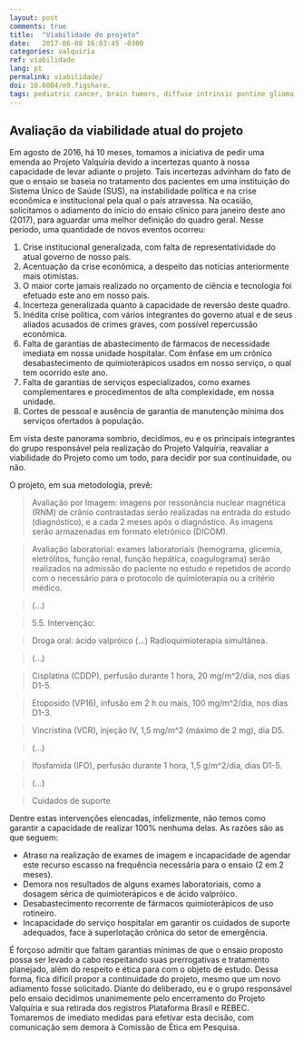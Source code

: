```yaml
---
layout: post
comments: true
title:  "Viabilidade do projeto"
date:   2017-06-08 16:03:45 -0300
categories: valquiria
ref: viabilidade
lang: pt
permalink: viabilidade/
doi: 10.6084/m9.figshare.
tags: pediatric cancer, brain tumors, diffuse intrinsic pontine glioma, clinical trial, project valkyrie
---
```


## Avaliação da viabilidade atual do projeto

Em agosto de 2016, há 10 meses, tomamos a iniciativa de pedir uma emenda ao Projeto Valquíria devido a incertezas quanto à nossa capacidade de levar adiante o projeto. Tais incertezas advinham do fato de que o ensaio se baseia no tratamento dos pacientes em uma instituição do Sistema Único de Saúde (SUS), na instabilidade política e na crise econômica e institucional pela qual o país atravessa. Na ocasião, solicitamos o adiamento do início do ensaio clínico para janeiro deste ano (2017), para aguardar uma melhor definição do quadro geral. Nesse período, uma quantidade de novos eventos ocorreu:


1. Crise institucional generalizada, com falta de representatividade do atual governo de nosso país.
2. Acentuação da crise econômica, a despeito das notícias anteriormente mais otimistas.
3. O maior corte jamais realizado no orçamento de ciência e tecnologia foi efetuado este ano em nosso país.
4. Incerteza generalizada quanto à capacidade de reversão deste quadro.
5. Inédita crise política, com vários integrantes do governo atual e de seus aliados acusados de crimes graves, com possível repercussão econômica.
6. Falta de garantias de abastecimento de fármacos de necessidade imediata em nossa unidade hospitalar. Com ênfase em um crônico desabastecimento de quimioterápicos usados em nosso serviço, o qual tem ocorrido este ano.
7. Falta de garantias de serviços especializados, como exames complementares e procedimentos de alta complexidade, em nossa unidade.
8. Cortes de pessoal e ausência de garantia de manutenção mínima dos serviços ofertados à população.

Em vista deste panorama sombrio, decidimos, eu e os principais integrantes do grupo responsável pela realização do Projeto Valquíria, reavaliar a viabilidade do Projeto como um todo, para decidir por sua continuidade, ou não.

O projeto, em sua metodologia, prevê:

> Avaliação por Imagem: imagens por ressonância nuclear magnética (RNM) de crãnio contrastadas serão realizadas na entrada do estudo (diagnóstico), e a cada 2 meses após o diagnóstico. As imagens serão armazenadas em formato eletrônico (DICOM).

> Avaliação laboratorial: exames laboratoriais (hemograma, glicemia, eletrólitos, função renal, função hepática, coagulograma) serão realizados na admissão do paciente no estudo e repetidos de acordo com o necessário para o protocolo de quimioterapia ou a critério médico.

> (...)

> 5.5. Intervenção:

> Droga oral: ácido valpróico (...)
> Radioquimioterapia simultânea.

> (...)

> Cisplatina (CDDP), perfusão durante 1 hora, 20 mg/m^2/dia, nos dias D1-5.

> Etoposido (VP16), infusão em 2 h ou mais, 100 mg/m^2/dia, nos dias D1-3.

> Vincristina (VCR), injeção IV, 1,5 mg/m^2 (máximo de 2 mg), dia D5.

> (...)

> Ifosfamida (IFO), perfusão durante 1 hora, 1,5 g/m^2/dia, dias D1-5.

> (...)

> Cuidados de suporte

Dentre estas intervenções elencadas, infelizmente, não temos como garantir a capacidade de realizar 100% nenhuma delas. As razões são as que seguem:

- Atraso na realização de exames de imagem e incapacidade de agendar este recurso escasso na frequência necessária para o ensaio (2 em 2 meses).
- Demora nos resultados de alguns exames laboratoriais, como a dosagem sérica de quimioterápicos e de ácido valpróico.
- Desabastecimento recorrente de fármacos quimioterápicos de uso rotineiro.
- Incapacidade do serviço hospitalar em garantir os cuidados de suporte adequados, face à superlotação crônica do setor de emergência.

É forçoso admitir que faltam garantias mínimas de que o ensaio proposto possa ser levado a cabo respeitando suas prerrogativas e tratamento planejado, além do respeito e ética para com o objeto de estudo. Dessa forma, fica difícil propor a continuidade do projeto, mesmo que um novo adiamento fosse solicitado. Diante do deliberado, eu e o grupo responsável pelo ensaio decidimos unanimemente pelo encerramento do Projeto Valquíria e sua retirada dos registros Plataforma Brasil e REBEC. Tomaremos de imediato medidas para efetivar esta decisão, com comunicação sem demora à Comissão de Ética em Pesquisa.
